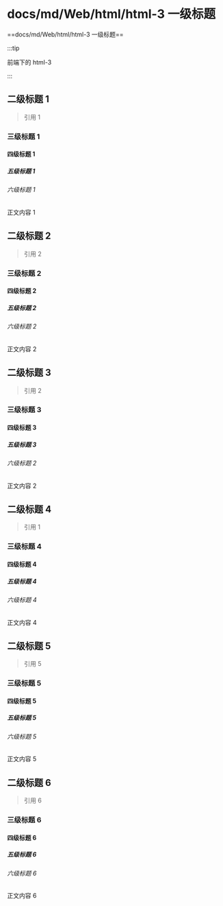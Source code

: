 





# docs/md/Web/html/html-3 一级标题



==docs/md/Web/html/html-3 一级标题==





:::tip



前端下的 html-3



:::











## 二级标题 1

> 引用 1

### 三级标题 1

#### 四级标题 1

##### 五级标题 1

###### 六级标题 1

正文内容 1







## 二级标题 2

> 引用 2

### 三级标题 2

#### 四级标题 2

##### 五级标题 2

###### 六级标题 2

正文内容 2



## 二级标题 3

> 引用 2

### 三级标题 3

#### 四级标题 3

##### 五级标题 3

###### 六级标题 2

正文内容 2



## 二级标题 4

> 引用 1

### 三级标题 4

#### 四级标题 4

##### 五级标题 4

###### 六级标题 4

正文内容 4











## 二级标题 5

> 引用 5

### 三级标题 5

#### 四级标题 5

##### 五级标题 5

###### 六级标题 5

正文内容 5









## 二级标题 6

> 引用 6

### 三级标题 6

#### 四级标题 6

##### 五级标题 6

###### 六级标题 6

正文内容 6
